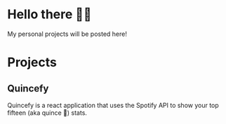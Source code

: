 # Hello there 👋🏻
My personal projects will be posted here!

# Projects
## Quincefy
Quincefy is a react application that uses the Spotify API to show your top fifteen (aka quince 🫣) stats.

